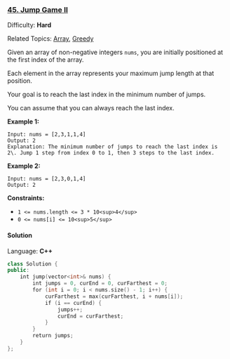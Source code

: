 ### [45\. Jump Game II](https://leetcode.com/problems/jump-game-ii/)

Difficulty: **Hard**

Related Topics: [Array](https://leetcode.com/tag/array/), [Greedy](https://leetcode.com/tag/greedy/)

Given an array of non-negative integers `nums`, you are initially positioned at the first index of the array.

Each element in the array represents your maximum jump length at that position.

Your goal is to reach the last index in the minimum number of jumps.

You can assume that you can always reach the last index.

**Example 1:**

```
Input: nums = [2,3,1,1,4]
Output: 2
Explanation: The minimum number of jumps to reach the last index is 2\. Jump 1 step from index 0 to 1, then 3 steps to the last index.
```

**Example 2:**

```
Input: nums = [2,3,0,1,4]
Output: 2
```

**Constraints:**

- `1 <= nums.length <= 3 * 10<sup>4</sup>`
- `0 <= nums[i] <= 10<sup>5</sup>`

#### Solution

Language: **C++**

```c++
class Solution {
public:
    int jump(vector<int>& nums) {
        int jumps = 0, curEnd = 0, curFarthest = 0;
        for (int i = 0; i < nums.size() - 1; i++) {
            curFarthest = max(curFarthest, i + nums[i]);
            if (i == curEnd) {
                jumps++;
                curEnd = curFarthest;
            }
        }
        return jumps;
    }
};
```

